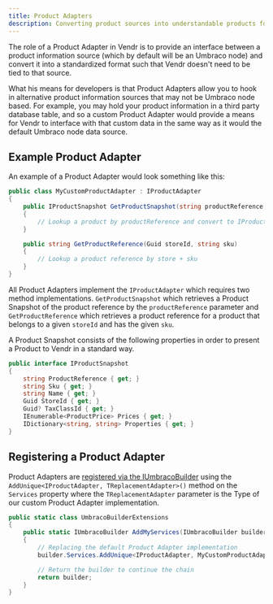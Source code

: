 ```yaml
---
title: Product Adapters
description: Converting product sources into understandable products for Vendr, the eCommerce solution for Umbraco
---
```


The role of a Product Adapter in Vendr is to provide an interface between a product information source (which by default will be an Umbraco node) and convert it into a standardized format such that Vendr doesn't need to be tied to that source.

What his means for developers is that Product Adapters allow you to hook in alternative product information sources that may not be Umbraco node based. For example, you may hold your product information in a third party database table, and so a custom Product Adapter would provide a means for Vendr to interface with that custom data in the same way as it would the default Umbraco node data source.

## Example Product Adapter

An example of a Product Adapter would look something like this:

````csharp
public class MyCustomProductAdapter : IProductAdapter
{
    public IProductSnapshot GetProductSnapshot(string productReference, string languageIsoCode)
    {
        // Lookup a product by productReference and convert to IProductSnapshot
    }

    public string GetProductReference(Guid storeId, string sku)
    {
        // Lookup a product reference by store + sku
    }
}

````

All Product Adapters implement the `IProductAdapter` which requires two method implementations. `GetProductSnapshot` which retrieves a Product Snapshot of the product reference by the `productReference` parameter and `GetProductReference` which retrieves a product reference for a product that belongs to a given `storeId` and has the given `sku`.

A Product Snapshot consists of the following properties in order to present a Product to Vendr in a standard way. 


````csharp
public interface IProductSnapshot
{
    string ProductReference { get; }
    string Sku { get; }
    string Name { get; }
    Guid StoreId { get; }
    Guid? TaxClassId { get; }
    IEnumerable<ProductPrice> Prices { get; }
    IDictionary<string, string> Properties { get; }
}

````

## Registering a Product Adapter

Product Adapters are [registered via the IUmbracoBuilder](../dependency-injection/#registering-dependencies) using the `AddUnique<IProductAdapter, TReplacementAdapter>()` method on the `Services` property where the `TReplacementAdapter` parameter is the Type of our custom Product Adapter implementation.

````csharp
public static class UmbracoBuilderExtensions
{
    public static IUmbracoBuilder AddMyServices(IUmbracoBuilder builder)
    {
        // Replacing the default Product Adapter implementation
        builder.Services.AddUnique<IProductAdapter, MyCustomProductAdapter>();

        // Return the builder to continue the chain
        return builder;
    }
}
````